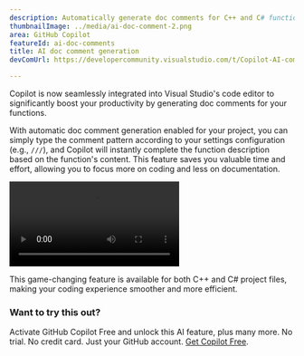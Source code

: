 ```yaml
---
description: Automatically generate doc comments for C++ and C# functions.
thumbnailImage: ../media/ai-doc-comment-2.png
area: GitHub Copilot
featureId: ai-doc-comments
title: AI doc comment generation
devComUrl: https://developercommunity.visualstudio.com/t/Copilot-AI-comment-generation-on-method/10744262

---
```



Copilot is now seamlessly integrated into Visual Studio's code editor to significantly boost your productivity by generating doc comments for your functions.

With automatic doc comment generation enabled for your project, you can simply type the comment pattern according to your settings configuration (e.g., `///`), and Copilot will instantly complete the function description based on the function's content. This feature saves you valuable time and effort, allowing you to focus more on coding and less on documentation.

![AI doc comments](../media/ai-doc-comments-2.mp4)

This game-changing feature is available for both C++ and C# project files, making your coding experience smoother and more efficient.

### Want to try this out?
Activate GitHub Copilot Free and unlock this AI feature, plus many more.
No trial. No credit card. Just your GitHub account. [Get Copilot Free](https://github.com/settings/copilot).
